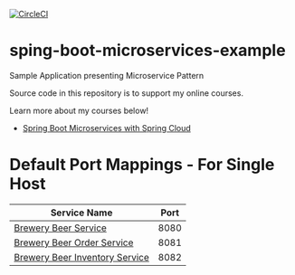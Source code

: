 [![CircleCI](https://circleci.com/gh/bernicion/sping-boot-microservices-example/tree/main.svg?style=svg)](https://circleci.com/gh/bernicion/sping-boot-microservices-example/tree/main)

# sping-boot-microservices-example
Sample Application presenting Microservice Pattern

Source code in this repository is to support my online courses.

Learn more about my courses below!
* [Spring Boot Microservices with Spring Cloud](https://www.udemy.com/spring-boot-microservices-with-spring-cloud-beginner-to-guru/?couponCode=GIT_HUB2)


# Default Port Mappings - For Single Host
| Service Name                                                                                                                          | Port | 
|---------------------------------------------------------------------------------------------------------------------------------------| -----|
| [Brewery Beer Service](https://github.com/bernicion/sping-boot-microservices-example/tree/main/mssc-beer-service)                                                                                                              | 8080 |
| [Brewery Beer Order Service](https://github.com/bernicion/sping-boot-microservices-example/tree/main/mssc-beer-order-service)         | 8081 |
| [Brewery Beer Inventory Service](https://github.com/bernicion/sping-boot-microservices-example/tree/main/mssc-beer-inventory-service) | 8082 |
